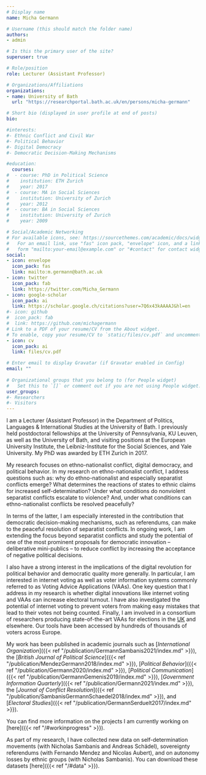 ```yaml
---
# Display name
name: Micha Germann

# Username (this should match the folder name)
authors:
- admin

# Is this the primary user of the site?
superuser: true

# Role/position
role: Lecturer (Assistant Professor)

# Organizations/Affiliations
organizations:
- name: University of Bath
  url: "https://researchportal.bath.ac.uk/en/persons/micha-germann"

# Short bio (displayed in user profile at end of posts)
bio: 

#interests:
#- Ethnic Conflict and Civil War
#- Political Behavior
#- Digital Democracy
#- Democratic Decision-Making Mechanisms

#education:
  courses:
#  - course: PhD in Political Science
#    institution: ETH Zurich
#    year: 2017
#  - course: MA in Social Sciences
#    institution: University of Zurich
#    year: 2012
#  - course: BA in Social Sciences
#    institution: University of Zurich
#    year: 2009

# Social/Academic Networking
# For available icons, see: https://sourcethemes.com/academic/docs/widgets/#icons
#   For an email link, use "fas" icon pack, "envelope" icon, and a link in the
#   form "mailto:your-email@example.com" or "#contact" for contact widget.
social:
- icon: envelope
  icon_pack: fas
  link: mailto:m.germann@bath.ac.uk
- icon: twitter
  icon_pack: fab
  link: https://twitter.com/Micha_Germann
- icon: google-scholar
  icon_pack: ai
  link: https://scholar.google.ch/citations?user=7Q6x43kAAAAJ&hl=en
#- icon: github
#  icon_pack: fab
#  link: https://github.com/michagermann
# Link to a PDF of your resume/CV from the About widget.
# To enable, copy your resume/CV to `static/files/cv.pdf` and uncomment the lines below.  
- icon: cv
  icon_pack: ai
  link: files/cv.pdf

# Enter email to display Gravatar (if Gravatar enabled in Config)
email: ""
  
# Organizational groups that you belong to (for People widget)
#   Set this to `[]` or comment out if you are not using People widget.  
user_groups:
#- Researchers
#- Visitors
---
```



I am a Lecturer (Assistant Professor) in the Department of Politics, Languages & International Studies at the University of Bath. I previously held postdoctoral fellowships at the University of Pennsylvania, KU Leuven, as well as the University of Bath, and visiting positions at the European University Institute, the Leibniz-Institute for the Social Sciences, and Yale University. My PhD was awarded by ETH Zurich in 2017.

My research focuses on ethno-nationalist conflict, digital democracy, and political behavior. In my research on ethno-nationalist conflict, I address questions such as: why do ethno-nationalist and especially separatist conflicts emerge? What determines the reactions of states to ethnic claims for increased self-determination? Under what conditions do nonviolent separatist conflicts escalate to violence? And, under what conditions can ethno-nationalist conflicts be resolved peacefully? 

In terms of the latter, I am especially interested in the contribution that democratic decision-making mechanisms, such as referendums, can make to the peaceful resolution of separatist conflicts. In ongoing work, I am extending the focus beyond separatist conflicts and study the potential of one of the most prominent proposals for democratic innovation – deliberative mini-publics – to reduce conflict by increasing the acceptance of negative political decisions.

I also have a strong interest in the implications of the digital revolution for political behavior and democratic quality more generally. In particular, I am interested in internet voting as well as voter information systems commonly referred to as Voting Advice Applications (VAAs). One key question that I address in my research is whether digital innovations like internet voting and VAAs can increase electoral turnout. I have also investigated the potential of internet voting to prevent voters from making easy mistakes that lead to their votes not being counted. Finally, I am involved in a consortium of researchers producing state-of-the-art VAAs for elections in the [UK](http://www.whogetsmyvoteuk.com/#!/) and elsewhere. Our tools have been accessed by hundreds of thousands of voters across Europe.

My work has been published in academic journals such as [*International Organization*]({{< ref "/publication/GermannSambanis2021/index.md" >}}), the [*British Journal of Political Science*]({{< ref "/publication/MendezGermann2018/index.md" >}}), [*Political Behavior*]({{< ref "/publication/Germann2020/index.md" >}}), [*Political Communication*]({{< ref "/publication/GermannGemenis2019/index.md" >}}), [*Government Information Quarterly*]({{< ref "/publication/Germann2021/index.md" >}}), the [*Journal of Conflict Resolution*]({{< ref "/publication/SambanisGermannSchaedel2018/index.md" >}}), and [*Electoral Studies*]({{< ref "/publication/GermannSerduelt2017/index.md" >}}).

You can find more information on the projects I am currently working on [here]({{< ref "/#workinprogress" >}}). 

As part of my research, I have collected new data on self-determination movements (with Nicholas Sambanis and Andreas Schädel), sovereignty referendums (with Fernando Mendez and Nicolas Aubert), and on autonomy losses by ethnic groups (with Nicholas Sambanis). You can download these datasets [here]({{< ref "/#data" >}}).
